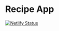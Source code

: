 # Recipe App

[![Netlify Status](https://api.netlify.com/api/v1/badges/6546ae47-62ad-4de4-9cce-4f2514623e06/deploy-status)](https://app.netlify.com/sites/cdc-recipe-app/deploys)